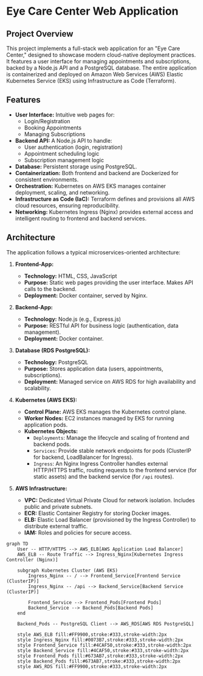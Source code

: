 # Eye Care Center Web Application

## Project Overview

This project implements a full-stack web application for an "Eye Care Center," designed to showcase modern cloud-native deployment practices. It features a user interface for managing appointments and subscriptions, backed by a Node.js API and a PostgreSQL database. The entire application is containerized and deployed on Amazon Web Services (AWS) Elastic Kubernetes Service (EKS) using Infrastructure as Code (Terraform).

## Features

* **User Interface:** Intuitive web pages for:
    * Login/Registration
    * Booking Appointments
    * Managing Subscriptions
* **Backend API:** A Node.js API to handle:
    * User authentication (login, registration)
    * Appointment scheduling logic
    * Subscription management logic
* **Database:** Persistent storage using PostgreSQL.
* **Containerization:** Both frontend and backend are Dockerized for consistent environments.
* **Orchestration:** Kubernetes on AWS EKS manages container deployment, scaling, and networking.
* **Infrastructure as Code (IaC):** Terraform defines and provisions all AWS cloud resources, ensuring reproducibility.
* **Networking:** Kubernetes Ingress (Nginx) provides external access and intelligent routing to frontend and backend services.

## Architecture

The application follows a typical microservices-oriented architecture:

1.  **Frontend-App:**
    * **Technology:** HTML, CSS, JavaScript
    * **Purpose:** Static web pages providing the user interface. Makes API calls to the backend.
    * **Deployment:** Docker container, served by Nginx.

2.  **Backend-App:**
    * **Technology:** Node.js (e.g., Express.js)
    * **Purpose:** RESTful API for business logic (authentication, data management).
    * **Deployment:** Docker container.

3.  **Database (RDS PostgreSQL):**
    * **Technology:** PostgreSQL
    * **Purpose:** Stores application data (users, appointments, subscriptions).
    * **Deployment:** Managed service on AWS RDS for high availability and scalability.

4.  **Kubernetes (AWS EKS):**
    * **Control Plane:** AWS EKS manages the Kubernetes control plane.
    * **Worker Nodes:** EC2 instances managed by EKS for running application pods.
    * **Kubernetes Objects:**
        * `Deployments`: Manage the lifecycle and scaling of frontend and backend pods.
        * `Services`: Provide stable network endpoints for pods (ClusterIP for backend, LoadBalancer for Ingress).
        * `Ingress`: An Nginx Ingress Controller handles external HTTP/HTTPS traffic, routing requests to the frontend service (for static assets) and the backend service (for `/api` routes).

5.  **AWS Infrastructure:**
    * **VPC:** Dedicated Virtual Private Cloud for network isolation. Includes public and private subnets.
    * **ECR:** Elastic Container Registry for storing Docker images.
    * **ELB:** Elastic Load Balancer (provisioned by the Ingress Controller) to distribute external traffic.
    * **IAM:** Roles and policies for secure access.

```mermaid
graph TD
    User -- HTTP/HTTPS --> AWS_ELB[AWS Application Load Balancer]
    AWS_ELB -- Route Traffic --> Ingress_Nginx[Kubernetes Ingress Controller (Nginx)]

    subgraph Kubernetes Cluster (AWS EKS)
        Ingress_Nginx -- / --> Frontend_Service[Frontend Service (ClusterIP)]
        Ingress_Nginx -- /api --> Backend_Service[Backend Service (ClusterIP)]

        Frontend_Service --> Frontend_Pods[Frontend Pods]
        Backend_Service --> Backend_Pods[Backend Pods]
    end

    Backend_Pods -- PostgreSQL Client --> AWS_RDS[AWS RDS PostgreSQL]

    style AWS_ELB fill:#FF9900,stroke:#333,stroke-width:2px
    style Ingress_Nginx fill:#0073B7,stroke:#333,stroke-width:2px
    style Frontend_Service fill:#4CAF50,stroke:#333,stroke-width:2px
    style Backend_Service fill:#4CAF50,stroke:#333,stroke-width:2px
    style Frontend_Pods fill:#673AB7,stroke:#333,stroke-width:2px
    style Backend_Pods fill:#673AB7,stroke:#333,stroke-width:2px
    style AWS_RDS fill:#FF9900,stroke:#333,stroke-width:2px
